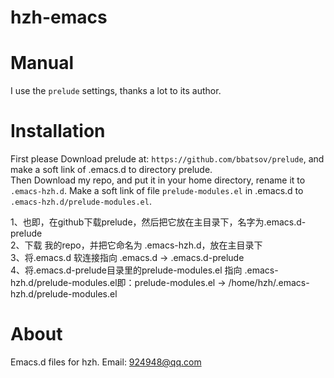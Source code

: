 hzh-emacs
=========

# Manual
I use the `prelude` settings, thanks a lot to its author.

# Installation
First please Download prelude at:
`https://github.com/bbatsov/prelude`, and make a soft link of .emacs.d to directory prelude.
<br> Then Download my repo, and put it in your home directory, rename it to `.emacs-hzh.d`.
Make a soft link of file `prelude-modules.el` in .emacs.d to `.emacs-hzh.d/prelude-modules.el`.

1、也即，在github下载prelude，然后把它放在主目录下，名字为.emacs.d-prelude <br>
2、下载 我的repo，并把它命名为 .emacs-hzh.d，放在主目录下 <br>
3、将.emacs.d 软连接指向 .emacs.d -> .emacs.d-prelude <br>
4、将.emacs.d-prelude目录里的prelude-modules.el 指向 .emacs-hzh.d/prelude-modules.el即：prelude-modules.el -> /home/hzh/.emacs-hzh.d/prelude-modules.el <br>

# About
Emacs.d files for hzh. Email: 924948@qq.com
